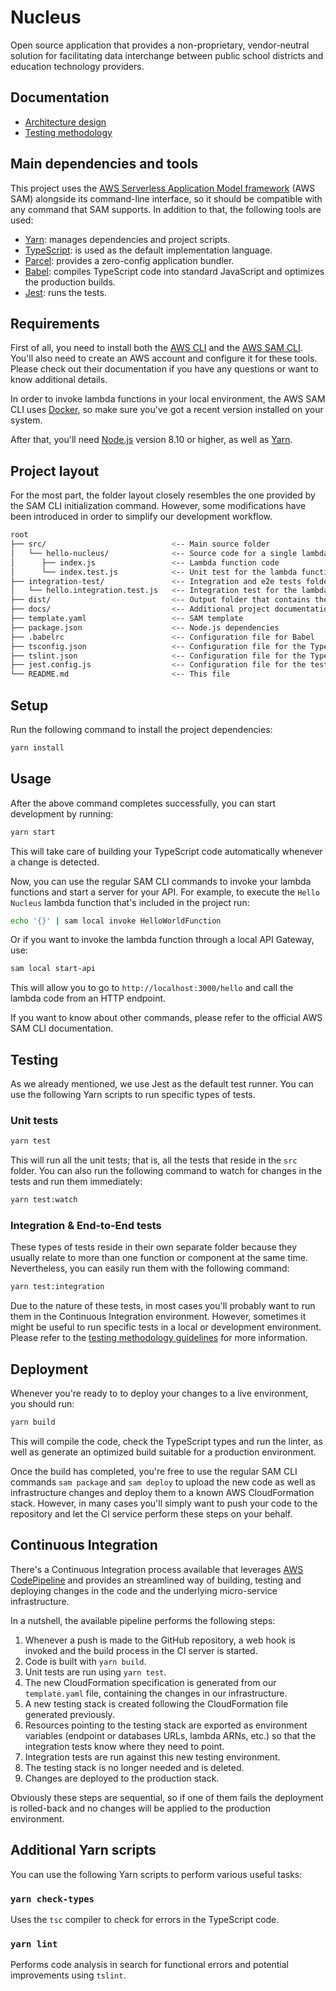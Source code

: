 # Nucleus
Open source application that provides a non-proprietary, vendor-neutral solution for facilitating 
data interchange between public school districts and education technology providers.

## Documentation
* [Architecture design](docs/architecture-design.md)
* [Testing methodology](docs/testing-methodology.md)


## Main dependencies and tools
This project uses the [AWS Serverless Application Model framework](https://docs.aws.amazon.com/serverless-application-model/latest/developerguide/what-is-sam.html) 
(AWS SAM) alongside its command-line interface, so it should be compatible with any command that 
SAM supports. In addition to that, the following tools are used:

- [Yarn](https://yarnpkg.com/en/): manages dependencies and project scripts.
- [TypeScript](https://www.typescriptlang.org/): is used as the default implementation language.
- [Parcel](https://parceljs.org/): provides a zero-config application bundler.
- [Babel](https://babeljs.io/): compiles TypeScript code into standard JavaScript and optimizes the 
production builds.
- [Jest](https://jestjs.io/): runs the tests.

## Requirements
First of all, you need to install both the [AWS CLI](https://github.com/aws/aws-cli) and the 
[AWS SAM CLI](https://github.com/awslabs/aws-sam-cli). You'll also need to create an AWS account and 
configure it for these tools. Please check out their documentation if you have any questions or 
want to know additional details.

In order to invoke lambda functions in your local environment, the AWS SAM CLI uses 
[Docker](https://www.docker.com/community-edition), so make sure you've got a recent version 
installed on your system.

After that, you'll need [Node.js](https://nodejs.org/en/download/) version 8.10 or higher, as well 
as [Yarn](https://yarnpkg.com/en/).

## Project layout
For the most part, the folder layout closely resembles the one provided by the SAM CLI 
initialization command. However, some modifications have been introduced in order to simplify our
development workflow.

```bash
root
├── src/                            <-- Main source folder
│   └── hello-nucleus/              <-- Source code for a single lambda function
│      ├── index.js                 <-- Lambda function code
│      └── index.test.js            <-- Unit test for the lambda function
├── integration-test/               <-- Integration and e2e tests folder
│   └── hello.integration.test.js   <-- Integration test for the lambda function
├── dist/                           <-- Output folder that contains the generated build
├── docs/                           <-- Additional project documentation
├── template.yaml                   <-- SAM template
├── package.json                    <-- Node.js dependencies
├── .babelrc                        <-- Configuration file for Babel
├── tsconfig.json                   <-- Configuration file for the TypeScript compiler
├── tslint.json                     <-- Configuration file for the TypeScript linter (tslint)
├── jest.config.js                  <-- Configuration file for the test runner
└── README.md                       <-- This file
```

## Setup
Run the following command to install the project dependencies:

```bash
yarn install
```

## Usage
After the above command completes successfully, you can start development by running:

```bash
yarn start
```

This will take care of building your TypeScript code automatically whenever a change is detected.

Now, you can use the regular SAM CLI commands to invoke your lambda functions and start a server
for your API. For example, to execute the `Hello Nucleus` lambda function that's included in the 
project run:

```bash
echo '{}' | sam local invoke HelloWorldFunction
```

Or if you want to invoke the lambda function through a local API Gateway, use:

```bash
sam local start-api
```

This will allow you to go to `http://localhost:3000/hello` and call the lambda code from an HTTP
endpoint.

If you want to know about other commands, please refer to the official AWS SAM CLI documentation.

## Testing
As we already mentioned, we use Jest as the default test runner. You can use the following Yarn 
scripts to run specific types of tests.

### Unit tests
```bash
yarn test
```

This will run all the unit tests; that is, all the tests that reside in the `src` folder. You can
also run the following command to watch for changes in the tests and run them immediately:

```bash
yarn test:watch
```

### Integration & End-to-End tests
These types of tests reside in their own separate folder because they usually relate to more than 
one function or component at the same time. Nevertheless, you can easily run them with the following
command:

```bash
yarn test:integration
```

Due to the nature of these tests, in most cases you'll probably want to run them in the Continuous 
Integration environment. However, sometimes it might be useful to run specific tests in a 
local or development environment. Please refer to the 
[testing methodology guidelines](docs/testing-methodology.md) for more information.

## Deployment
Whenever you're ready to to deploy your changes to a live environment, you should run:

```bash
yarn build
```

This will compile the code, check the TypeScript types and run the linter, as well as generate an 
optimized build suitable for a production environment.

Once the build has completed, you're free to use the regular SAM CLI commands `sam package` and 
`sam deploy` to upload the new code as well as infrastructure changes and deploy them to a known AWS
CloudFormation stack. However, in many cases you'll simply want to push your code to the repository 
and let the CI service perform these steps on your behalf.

## Continuous Integration
There's a Continuous Integration process available that leverages [AWS CodePipeline](https://docs.aws.amazon.com/codepipeline/latest/userguide/welcome.html)
and provides an streamlined way of building, testing and deploying changes in the code and the 
underlying micro-service infrastructure.

In a nutshell, the available pipeline performs the following steps: 

1. Whenever a push is made to the GitHub repository, a web hook is invoked and the build process in 
the CI server is started.
2. Code is built with `yarn build`.
3. Unit tests are run using `yarn test`.
4. The new CloudFormation specification is generated from our `template.yaml` file, containing the 
changes in our infrastructure.
5. A new testing stack is created following the CloudFormation file generated previously.
6. Resources pointing to the testing stack are exported as environment variables (endpoint or databases URLs, lambda ARNs, etc.) 
so that the integration tests know where they need to point. 
7. Integration tests are run against this new testing environment.
8. The testing stack is no longer needed and is deleted.
9. Changes are deployed to the production stack.

Obviously these steps are sequential, so if one of them fails the deployment is rolled-back and no
changes will be applied to the production environment.

## Additional Yarn scripts
You can use the following Yarn scripts to perform various useful tasks:

### `yarn check-types`
Uses the `tsc` compiler to check for errors in the TypeScript code.

### `yarn lint`
Performs code analysis in search for functional errors and potential improvements using `tslint`.
